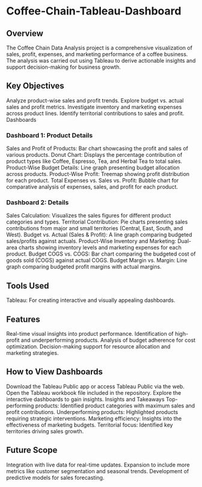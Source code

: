 # Coffee-Chain-Tableau-Dashboard
## Overview
The Coffee Chain Data Analysis project is a comprehensive visualization of sales, profit, expenses, and marketing performance of a coffee business. The analysis was carried out using Tableau to derive actionable insights and support decision-making for business growth.

## Key Objectives
Analyze product-wise sales and profit trends.
Explore budget vs. actual sales and profit metrics.
Investigate inventory and marketing expenses across product lines.
Identify territorial contributions to sales and profit.
Dashboards
### Dashboard 1: Product Details
Sales and Profit of Products: Bar chart showcasing the profit and sales of various products.
Donut Chart: Displays the percentage contribution of product types like Coffee, Espresso, Tea, and Herbal Tea to total sales.
Product-Wise Budget Details: Line graph presenting budget allocation across products.
Product-Wise Profit: Treemap showing profit distribution for each product.
Total Expenses vs. Sales vs. Profit: Bubble chart for comparative analysis of expenses, sales, and profit for each product.
### Dashboard 2: Details
Sales Calculation: Visualizes the sales figures for different product categories and types.
Territorial Contribution: Pie charts presenting sales contributions from major and small territories (Central, East, South, and West).
Budget vs. Actual (Sales & Profit): A line graph comparing budgeted sales/profits against actuals.
Product-Wise Inventory and Marketing: Dual-area charts showing inventory levels and marketing expenses for each product.
Budget COGS vs. COGS: Bar chart comparing the budgeted cost of goods sold (COGS) against actual COGS.
Budget Margin vs. Margin: Line graph comparing budgeted profit margins with actual margins.
## Tools Used
Tableau: For creating interactive and visually appealing dashboards.
## Features
Real-time visual insights into product performance.
Identification of high-profit and underperforming products.
Analysis of budget adherence for cost optimization.
Decision-making support for resource allocation and marketing strategies.
## How to View Dashboards
Download the Tableau Public app or access Tableau Public via the web.
Open the Tableau workbook file included in the repository.
Explore the interactive dashboards to gain insights.
Insights and Takeaways
Top-performing products: Identified product categories with maximum sales and profit contributions.
Underperforming products: Highlighted products requiring strategic interventions.
Marketing efficiency: Insights into the effectiveness of marketing budgets.
Territorial focus: Identified key territories driving sales growth.
## Future Scope
Integration with live data for real-time updates.
Expansion to include more metrics like customer segmentation and seasonal trends.
Development of predictive models for sales forecasting.
